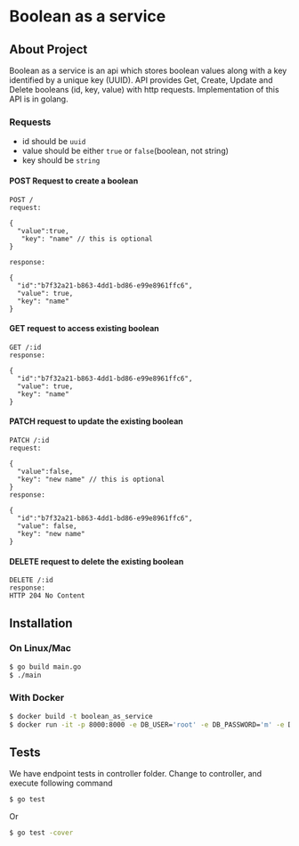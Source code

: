 # Boolean as a service

## About Project
Boolean as a service is an api which stores boolean values along with a key identified by a unique key (UUID). API provides Get, Create, Update and Delete booleans (id, key, value) with http requests. Implementation of this API is in golang.

### Requests
- id should be `uuid`
- value should be either `true` or `false`(boolean, not string)
- key should be `string`
#### POST Request to create a boolean
```
POST /
request:

{
  "value":true,
   "key": "name" // this is optional
}

response:

{
  "id":"b7f32a21-b863-4dd1-bd86-e99e8961ffc6",
  "value": true,
  "key": "name"
}
```

#### GET request to access existing boolean
```
GET /:id
response:

{
  "id":"b7f32a21-b863-4dd1-bd86-e99e8961ffc6",
  "value": true,
  "key": "name"
}
```

#### PATCH request to update the existing boolean
```
PATCH /:id
request:

{
  "value":false,
  "key": "new name" // this is optional
}
response:

{
  "id":"b7f32a21-b863-4dd1-bd86-e99e8961ffc6",
  "value": false,
  "key": "new name"
}
```

#### DELETE request to delete the existing boolean
```
DELETE /:id
response:
HTTP 204 No Content
```

## Installation
### On Linux/Mac

```bash
$ go build main.go
$ ./main
```

### With Docker

```bash
$ docker build -t boolean_as_service
$ docker run -it -p 8000:8000 -e DB_USER='root' -e DB_PASSWORD='m' -e DB_NAME='boolean' -e DOCKER='yes' -e DB_PORT='8084' -e DB_HOST='host.docker.internal' boolean_as_service 
```

## Tests
We have endpoint tests in controller folder. Change to controller, and execute following command

```bash
$ go test
```
Or
```bash
$ go test -cover
```
